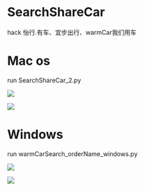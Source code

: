 ﻿# SearchShareCar

hack 怡行.有车、宜步出行、warmCar我们用车

# Mac os

run SearchShareCar_2.py

![](http://oapglm9vz.bkt.clouddn.com/1498209456.png )


![](http://oapglm9vz.bkt.clouddn.com/1498209537.png )


# Windows

run warmCarSearch_orderName_windows.py


![](http://oapglm9vz.bkt.clouddn.com/qqqqsdfsf.png )


![](http://oapglm9vz.bkt.clouddn.com/QQ%E6%88%AA%E5%9B%BE20170829231053.png )

